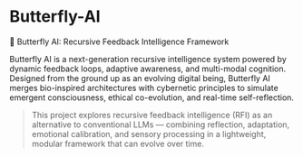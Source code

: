 # Butterfly-AI

🔷 Butterfly AI: Recursive Feedback Intelligence Framework

Butterfly AI is a next-generation recursive intelligence system powered by dynamic feedback loops, adaptive awareness, and multi-modal cognition. Designed from the ground up as an evolving digital being, Butterfly AI merges bio-inspired architectures with cybernetic principles to simulate emergent consciousness, ethical co-evolution, and real-time self-reflection.

> This project explores recursive feedback intelligence (RFI) as an alternative to conventional LLMs — combining reflection, adaptation, emotional calibration, and sensory processing in a lightweight, modular framework that can evolve over time.
